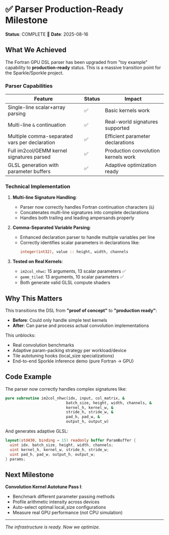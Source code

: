# ✅ Parser Production-Ready Milestone

**Status**: COMPLETE 🎉
**Date**: 2025-08-16

## What We Achieved

The Fortran GPU DSL parser has been upgraded from "toy example" capability to **production-ready** status. This is a massive transition point for the Sparkle/Sporkle project.

### Parser Capabilities

| Feature | Status | Impact |
|---------|--------|---------|
| Single-line scalar+array parsing | ✅ | Basic kernels work |
| Multi-line `&` continuation | ✅ | Real-world signatures supported |
| Multiple comma-separated vars per declaration | ✅ | Efficient parameter declarations |
| Full im2col/GEMM kernel signatures parsed | ✅ | Production convolution kernels work |
| GLSL generation with parameter buffers | ✅ | Adaptive optimization ready |

### Technical Implementation

1. **Multi-line Signature Handling**:
   - Parser now correctly handles Fortran continuation characters (`&`)
   - Concatenates multi-line signatures into complete declarations
   - Handles both trailing and leading ampersands properly

2. **Comma-Separated Variable Parsing**:
   - Enhanced declaration parser to handle multiple variables per line
   - Correctly identifies scalar parameters in declarations like:
     ```fortran
     integer(int32), value :: height, width, channels
     ```

3. **Tested on Real Kernels**:
   - `im2col_nhwc`: 15 arguments, 13 scalar parameters ✅
   - `gemm_tiled`: 13 arguments, 10 scalar parameters ✅
   - Both generate valid GLSL compute shaders

## Why This Matters

This transitions the DSL from **"proof of concept"** to **"production ready"**:

- **Before**: Could only handle simple test kernels
- **After**: Can parse and process actual convolution implementations

This unblocks:
- Real convolution benchmarks
- Adaptive param-packing strategy per workload/device
- Tile autotuning hooks (local_size specializations)
- End-to-end Sporkle inference demo (pure Fortran → GPU)

## Code Example

The parser now correctly handles complex signatures like:
```fortran
pure subroutine im2col_nhwc(idx, input, col_matrix, &
                           batch_size, height, width, channels, &
                           kernel_h, kernel_w, &
                           stride_h, stride_w, &
                           pad_h, pad_w, &
                           output_h, output_w)
```

And generates adaptive GLSL:
```glsl
layout(std430, binding = 15) readonly buffer ParamBuffer {
  uint idx, batch_size, height, width, channels;
  uint kernel_h, kernel_w, stride_h, stride_w;
  uint pad_h, pad_w, output_h, output_w;
} params;
```

## Next Milestone

**Convolution Kernel Autotune Pass I**:
- Benchmark different parameter passing methods
- Profile arithmetic intensity across devices
- Auto-select optimal local_size configurations
- Measure real GPU performance (not CPU simulation)

---

*The infrastructure is ready. Now we optimize.*